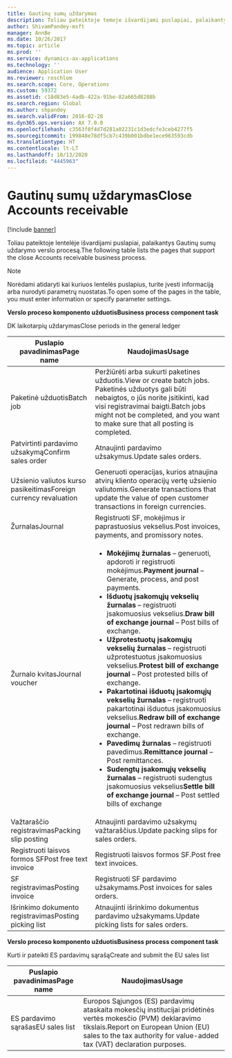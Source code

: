 ```yaml
---
title: Gautinų sumų uždarymas
description: Toliau pateiktoje temoje išvardijami puslapiai, palaikantys Gautinų sumų uždarymo verslo procesą.
author: ShivamPandey-msft
manager: AnnBe
ms.date: 10/26/2017
ms.topic: article
ms.prod: ''
ms.service: dynamics-ax-applications
ms.technology: ''
audience: Application User
ms.reviewer: roschlom
ms.search.scope: Core, Operations
ms.custom: 59372
ms.assetid: c18d83e5-4adb-422a-91be-82a665d8288b
ms.search.region: Global
ms.author: shpandey
ms.search.validFrom: 2016-02-28
ms.dyn365.ops.version: AX 7.0.0
ms.openlocfilehash: c3563f0f4d7d281a02231c1d3edcfe3ceb4277f5
ms.sourcegitcommit: 199848e78df5cb7c439b001bdbe1ece963593cdb
ms.translationtype: HT
ms.contentlocale: lt-LT
ms.lasthandoff: 10/13/2020
ms.locfileid: "4445963"
---
```

# <a name="close-accounts-receivable"></a><span data-ttu-id="1a090-103">Gautinų sumų uždarymas</span><span class="sxs-lookup"><span data-stu-id="1a090-103">Close Accounts receivable</span></span>

[!include [banner](../includes/banner.md)]

<span data-ttu-id="1a090-104">Toliau pateiktoje lentelėje išvardijami puslapiai, palaikantys Gautinų sumų uždarymo verslo procesą.</span><span class="sxs-lookup"><span data-stu-id="1a090-104">The following table lists the pages that support the close Accounts receivable business process.</span></span>

> [!NOTE] 
> <span data-ttu-id="1a090-105">Norėdami atidaryti kai kuriuos lentelės puslapius, turite įvesti informaciją arba nurodyti parametrų nuostatas.</span><span class="sxs-lookup"><span data-stu-id="1a090-105">To open some of the pages in the table, you must enter information or specify parameter settings.</span></span>

<span data-ttu-id="1a090-106">**Verslo proceso komponento užduotis**</span><span class="sxs-lookup"><span data-stu-id="1a090-106">**Business process component task**</span></span>                   

<span data-ttu-id="1a090-107">DK laikotarpių uždarymas</span><span class="sxs-lookup"><span data-stu-id="1a090-107">Close periods in the general ledger</span></span>

| <span data-ttu-id="1a090-108">Puslapio pavadinimas</span><span class="sxs-lookup"><span data-stu-id="1a090-108">Page name</span></span>                            | <span data-ttu-id="1a090-109">Naudojimas</span><span class="sxs-lookup"><span data-stu-id="1a090-109">Usage</span></span>                                                                                      |
|--------------------------------------|--------------------------------------------------------------------------------------------|
|<span data-ttu-id="1a090-110">Paketinė užduotis</span><span class="sxs-lookup"><span data-stu-id="1a090-110">Batch job</span></span>                             | <span data-ttu-id="1a090-111">Peržiūrėti arba sukurti paketines užduotis.</span><span class="sxs-lookup"><span data-stu-id="1a090-111">View or create batch jobs.</span></span> <span data-ttu-id="1a090-112">Paketinės užduotys gali būti nebaigtos, o jūs norite įsitikinti, kad visi registravimai baigti.</span><span class="sxs-lookup"><span data-stu-id="1a090-112">Batch jobs might not be completed, and you want to make sure that all posting is completed.</span></span>                                                                                                               |
|<span data-ttu-id="1a090-113">Patvirtinti pardavimo užsakymą</span><span class="sxs-lookup"><span data-stu-id="1a090-113">Confirm sales order</span></span>                   | <span data-ttu-id="1a090-114">Atnaujinti pardavimo užsakymus.</span><span class="sxs-lookup"><span data-stu-id="1a090-114">Update sales orders.</span></span>                                                                       |
|<span data-ttu-id="1a090-115">Užsienio valiutos kurso pasikeitimas</span><span class="sxs-lookup"><span data-stu-id="1a090-115">Foreign currency revaluation</span></span>          | <span data-ttu-id="1a090-116">Generuoti operacijas, kurios atnaujina atvirų kliento operacijų vertę užsienio valiutomis.</span><span class="sxs-lookup"><span data-stu-id="1a090-116">Generate transactions that update the value of open customer transactions in foreign currencies.</span></span>                                                                                                                         |
| <span data-ttu-id="1a090-117">Žurnalas</span><span class="sxs-lookup"><span data-stu-id="1a090-117">Journal</span></span>                              | <span data-ttu-id="1a090-118">Registruoti SF, mokėjimus ir paprastuosius vekselius.</span><span class="sxs-lookup"><span data-stu-id="1a090-118">Post invoices, payments, and promissory notes.</span></span>                                             |
| <span data-ttu-id="1a090-119">Žurnalo kvitas</span><span class="sxs-lookup"><span data-stu-id="1a090-119">Journal voucher</span></span>                      |<ul><li><span data-ttu-id="1a090-120">**Mokėjimų žurnalas** – generuoti, apdoroti ir registruoti mokėjimus.</span><span class="sxs-lookup"><span data-stu-id="1a090-120">**Payment journal** – Generate, process, and post payments.</span></span></li><li><span data-ttu-id="1a090-121">**Išduotų įsakomųjų vekselių žurnalas** – registruoti įsakomuosius vekselius.</span><span class="sxs-lookup"><span data-stu-id="1a090-121">**Draw bill of exchange journal** – Post bills of exchange.</span></span></li><li><span data-ttu-id="1a090-122">**Užprotestuotų įsakomųjų vekselių žurnalas** – registruoti užprotestuotus įsakomuosius vekselius.</span><span class="sxs-lookup"><span data-stu-id="1a090-122">**Protest bill of exchange journal** – Post protested bills of exchange.</span></span></li><li><span data-ttu-id="1a090-123">**Pakartotinai išduotų įsakomųjų vekselių žurnalas** – registruoti pakartotinai išduotus įsakomuosius vekselius.</span><span class="sxs-lookup"><span data-stu-id="1a090-123">**Redraw bill of exchange journal** – Post redrawn bills of exchange.</span></span></li><li><span data-ttu-id="1a090-124">**Pavedimų žurnalas** – registruoti pavedimus.</span><span class="sxs-lookup"><span data-stu-id="1a090-124">**Remittance journal** – Post remittances.</span></span></li><li><span data-ttu-id="1a090-125">**Sudengtų įsakomųjų vekselių žurnalas** – registruoti sudengtus įsakomuosius vekselius</span><span class="sxs-lookup"><span data-stu-id="1a090-125">**Settle bill of exchange journal** – Post settled bills of exchange</span></span></li></ul>                   |
| <span data-ttu-id="1a090-126">Važtaraščio registravimas</span><span class="sxs-lookup"><span data-stu-id="1a090-126">Packing slip posting</span></span>                 | <span data-ttu-id="1a090-127">Atnaujinti pardavimo užsakymų važtaraščius.</span><span class="sxs-lookup"><span data-stu-id="1a090-127">Update packing slips for sales orders.</span></span>                                                     |
| <span data-ttu-id="1a090-128">Registruoti laisvos formos SF</span><span class="sxs-lookup"><span data-stu-id="1a090-128">Post free text invoice</span></span>               | <span data-ttu-id="1a090-129">Registruoti laisvos formos SF.</span><span class="sxs-lookup"><span data-stu-id="1a090-129">Post free text invoices.</span></span>                                                                   |
| <span data-ttu-id="1a090-130">SF registravimas</span><span class="sxs-lookup"><span data-stu-id="1a090-130">Posting invoice</span></span>                      | <span data-ttu-id="1a090-131">Registruoti SF pardavimo užsakymams.</span><span class="sxs-lookup"><span data-stu-id="1a090-131">Post invoices for sales orders.</span></span>                                                            |
| <span data-ttu-id="1a090-132">Išrinkimo dokumento registravimas</span><span class="sxs-lookup"><span data-stu-id="1a090-132">Posting picking list</span></span>                 |<span data-ttu-id="1a090-133">Atnaujinti išrinkimo dokumentus pardavimo užsakymams.</span><span class="sxs-lookup"><span data-stu-id="1a090-133">Update picking lists for sales orders.</span></span>                                                      |

<span data-ttu-id="1a090-134">**Verslo proceso komponento užduotis**</span><span class="sxs-lookup"><span data-stu-id="1a090-134">**Business process component task**</span></span>   

<span data-ttu-id="1a090-135">Kurti ir pateikti ES pardavimų sąrašą</span><span class="sxs-lookup"><span data-stu-id="1a090-135">Create and submit the EU sales list</span></span>

| <span data-ttu-id="1a090-136">Puslapio pavadinimas</span><span class="sxs-lookup"><span data-stu-id="1a090-136">Page name</span></span>                            | <span data-ttu-id="1a090-137">Naudojimas</span><span class="sxs-lookup"><span data-stu-id="1a090-137">Usage</span></span>                                                                                      |
|--------------------------------------|--------------------------------------------------------------------------------------------|
|<span data-ttu-id="1a090-138">ES pardavimo sąrašas</span><span class="sxs-lookup"><span data-stu-id="1a090-138">EU sales list</span></span>                         | <span data-ttu-id="1a090-139">Europos Sąjungos (ES) pardavimų ataskaita mokesčių institucijai pridėtinės vertės mokesčio (PVM) deklaravimo tikslais.</span><span class="sxs-lookup"><span data-stu-id="1a090-139">Report on European Union (EU) sales to the tax authority for value-added tax (VAT) declaration purposes.</span></span>                                                                                                                           |






